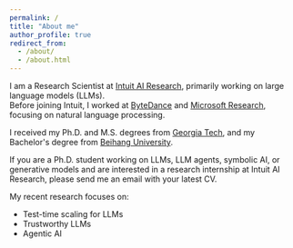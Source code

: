 ```yaml
---
permalink: /
title: "About me"
author_profile: true
redirect_from: 
  - /about/
  - /about.html
---
```


I am a Research Scientist at [Intuit AI Research](https://www.intuit.com/ai/research/), primarily working on large language models (LLMs).  
Before joining Intuit, I worked at [ByteDance](https://www.bytedance.com/en/) and [Microsoft Research](https://www.microsoft.com/en-us/research/), focusing on natural language processing.

I received my Ph.D. and M.S. degrees from [Georgia Tech](https://www.gatech.edu/), and my Bachelor's degree from [Beihang University](https://ev.buaa.edu.cn/).

If you are a Ph.D. student working on LLMs, LLM agents, symbolic AI, or generative models and are interested in a research internship at Intuit AI Research, please send me an email with your latest CV.

My recent research focuses on:
* Test-time scaling for LLMs  
* Trustworthy LLMs  
* Agentic AI
